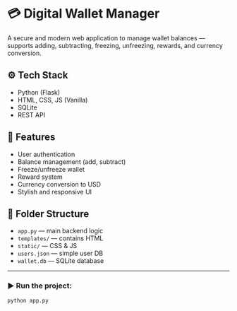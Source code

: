 # 💳 Digital Wallet Manager

A secure and modern web application to manage wallet balances — supports adding, subtracting, freezing, unfreezing, rewards, and currency conversion.

## ⚙️ Tech Stack

- Python (Flask)
- HTML, CSS, JS (Vanilla)
- SQLite
- REST API

## 🚀 Features

- User authentication
- Balance management (add, subtract)
- Freeze/unfreeze wallet
- Reward system
- Currency conversion to USD
- Stylish and responsive UI

## 📁 Folder Structure

- `app.py` — main backend logic
- `templates/` — contains HTML
- `static/` — CSS & JS
- `users.json` — simple user DB
- `wallet.db` — SQLite database

---

### ▶️ Run the project:

```bash
python app.py
```
